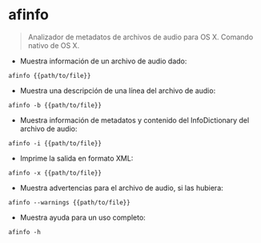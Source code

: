 # afinfo

> Analizador de metadatos de archivos de audio para OS X.
> Comando nativo de OS X.

- Muestra información de un archivo de audio dado:

`afinfo {{path/to/file}}`

- Muestra una descripción de una línea del archivo de audio:

`afinfo -b {{path/to/file}}`

- Muestra información de metadatos y contenido del InfoDictionary del archivo de audio:

`afinfo -i {{path/to/file}}`

- Imprime la salida en formato XML:

`afinfo -x {{path/to/file}}`

- Muestra advertencias para el archivo de audio, si las hubiera:

`afinfo --warnings {{path/to/file}}`

- Muestra ayuda para un uso completo:

`afinfo -h`
